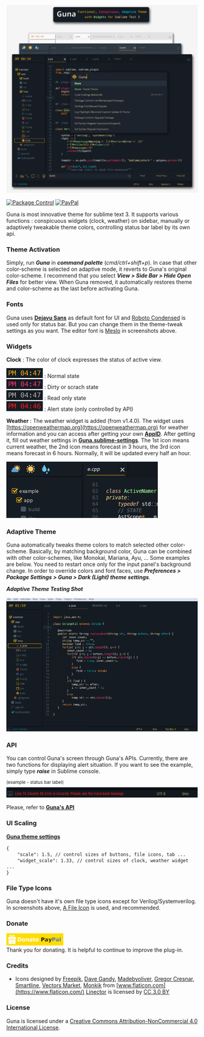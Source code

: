 [![Image of Guna][S1]][S1]

[![Package Control](https://packagecontrol.herokuapp.com/downloads/Guna.svg?style=round-square)](https://packagecontrol.io/packages/Guna)
[![PayPal](https://img.shields.io/badge/paypal-donate-blue.svg)][PM]

Guna is most innovative theme for sublime text 3. It supports various functions : conspicuous widgets (clock, weather) on sidebar, manually or adaptively tweakable theme colors, controlling status bar label by its own api.

### Theme Activation

Simply, run __*Guna*__ in __*command palette*__ (*cmd/ctrl+shift+p*). In case that other color-scheme is selected on adaptive mode, it reverts to Guna's original color-scheme. I recommend that you select __*View > Side Bar > Hide Open Files*__ for better view. When Guna removed, it automatically restores theme and color-scheme as the last before activating Guna.

### Fonts

Guna uses [__Dejavu Sans__][L1] as default font for UI and [Roboto Condensed][L2] is used only for status bar. But you can change them in the theme-tweak settings as you want. The editor font is [Meslo][L5] in screenshots above.

### Widgets

__Clock__ : The color of clock expresses the status of active view.

![Image of Guna](https://raw.githubusercontent.com/poucotm/Links/master/image/Guna/guna-status-normal.png) : Normal state  
![Image of Guna](https://raw.githubusercontent.com/poucotm/Links/master/image/Guna/guna-status-dirty.png) : Dirty or scrach state  
![Image of Guna](https://raw.githubusercontent.com/poucotm/Links/master/image/Guna/guna-status-reado.png) : Read only state  
![Image of Guna](https://raw.githubusercontent.com/poucotm/Links/master/image/Guna/guna-status-alert.png) : Alert state (only controlled by API)  

__Weather__ : The weather widget is added (from v1.4.0). The widget uses [https://openweathermap.org](https://openweathermap.org) for weather information and you can access after getting your own [__AppID__](http://openweathermap.org/appid). After getting it, fill out weather settings in [__Guna.sublime-settings__][L6]. The 1st icon means current weather, the 2nd icon means forecast in 3 hours, the 3rd icon means forecast in 6 hours. Normally, it will be updated every half an hour.

![Image of Guna](https://raw.githubusercontent.com/poucotm/Links/master/image/Guna/guna-weather.png)



### Adaptive Theme

Guna automatically tweaks theme colors to match selected other color-scheme. Basically, by matching background color, Guna can be combined with other color-schemes, like Monokai, Mariana, Ayu, ... Some examples are below. You need to restart once only for the input panel's background change. In order to override colors and font faces, use __*Preferences > Package Settings > Guna > Dark (Light) theme settings*__.

__*Adaptive Theme Testing Shot*__

[![Image of Guna][S5]][S5]

### API

You can control Guna's screen through Guna's APIs.
Currently, there are two functions for displaying alert situation.
If you want to see the example, simply type __*raise*__ in Sublime console.

<sup>(example - status bar label)</sup>  
![Image of Guna](https://raw.githubusercontent.com/poucotm/Links/master/image/Guna/guna-alert-0.png)

Please, refer to [__Guna's API__][L10]

### UI Scaling

[__Guna theme settings__][L11]
```
{
	"scale": 1.5, // control sizes of buttons, file icons, tab ...
	"widget_scale": 1.33, // control sizes of clock, weather widget ...
}
```

### File Type Icons

Guna doesn't have it's own file type icons except for Verilog/Systemverilog.
In screenshots above, [A File Icon][L7] is used, and recommended.

### Donate

[![Doate Image](https://raw.githubusercontent.com/poucotm/Links/master/image/PayPal/donate-paypal.png)][PM]  
Thank you for donating. It is helpful to continue to improve the plug-in.

### Credits

- Icons designed by [Freepik](http://www.freepik.com/), [Dave Gandy](https://www.flaticon.com/authors/dave-gandy), [Madebyoliver](https://www.flaticon.com/authors/madebyoliver), [Gregor Cresnar](https://www.flaticon.com/authors/gregor-cresnar), [Smartline](https://www.flaticon.com/authors/smartline), [Vectors Market](https://www.flaticon.com/authors/vectors-market), [Monkik](https://www.flaticon.com/kr/authors/monkik) from [www.flaticon.com](https://www.flaticon.com/) [Linector](https://www.flaticon.com/authors/Linector) is licensed by [CC 3.0 BY](http://creativecommons.org/licenses/by/3.0/)

### License

Guna is licensed under a [Creative Commons Attribution-NonCommercial 4.0 International License](https://creativecommons.org/licenses/by-nc/4.0/).

[S1]:https://raw.githubusercontent.com/poucotm/Links/master/image/Guna/guna-screenshot.png "enlarge"
[S4]:https://raw.githubusercontent.com/poucotm/Links/master/image/Guna/guna-screenshot-4.png "enlarge"
[S5]:https://raw.githubusercontent.com/poucotm/Links/master/image/Guna/guna-adaptive.gif "enlarge"
[L1]:https://dejavu-fonts.github.io/ "Dejavu Sans"
[L2]:https://fonts.google.com/specimen/Roboto "Roboto Family"
[L3]:https://fonts.google.com/specimen/Source+Sans+Pro "Source Sans Pro"
[L4]:https://fonts.google.com/specimen/Open+Sans "Open Sans"
[L5]:https://github.com/andreberg/Meslo-Font "Meslo"
[L6]:https://github.com/poucotm/Guna/blob/master/Guna.sublime-settings "Guna Settings"
[L7]:https://packagecontrol.io/packages/A%20File%20Icon "A File Icon"
[L8]:https://packagecontrol.io/packages/SublimeLinter "SublimeLinter"
[L9]:https://github.com/poucotm/Guna/blob/master/themes/preset/theme-settings.md
[L10]:https://github.com/poucotm/Guna/blob/master/README-API.md "Guna API"
[L11]:https://github.com/poucotm/Guna/blob/master/themes/preset/Guna-dark.sublime-settings "Guna Dark(Light) theme Settings"
[PP]:https://www.paypal.com/cgi-bin/webscr?cmd=_s-xclick&hosted_button_id=89YVNDSC7DZHQ "PayPal"
[PM]:https://www.paypal.me/poucotm/1.0 "PayPal"
